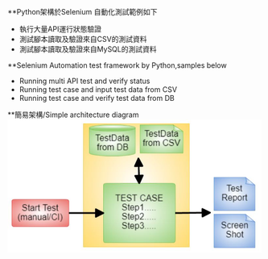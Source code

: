 **Python架構於Selenium 自動化測試範例如下

- 執行大量API運行狀態驗證
- 測試腳本讀取及驗證來自CSV的測試資料
- 測試腳本讀取及驗證來自MySQL的測試資料

**Selenium Automation test framework by Python,samples below

- Running multi API test and verify status
- Running test case and input test data from CSV
- Running test case and verify test data from DB

**簡易架構/Simple architecture diagram
![image](https://github.com/DemoAutomationTest/SeleniumForE2E/blob/master/testdata/diagram.JPG?raw=true)
